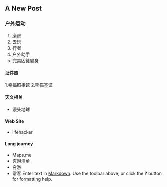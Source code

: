 ## A New Post

### 户外运动
 1. 磨房
 2. 去玩
 3. 行者
 4. 户外助手
 5. 完美囚徒健身
 
#### 证件照
  1.幸福照相馆
  2.熊猫签证

#### 天文相关
 + 馒头地球
 
#### Web Site
 + lifehacker

#### Long journey
 + Maps.me
 + 穷游清单
 + 穷游 
 + 常客
Enter text in [Markdown](http://daringfireball.net/projects/markdown/). Use the toolbar above, or click the **?** button for formatting help.
